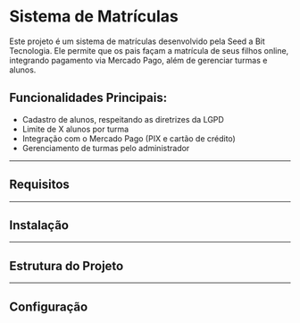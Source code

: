 # Sistema de Matrículas

Este projeto é um sistema de matrículas desenvolvido pela Seed a Bit Tecnologia. Ele permite que os pais façam a matrícula de seus filhos online, integrando pagamento via Mercado Pago, além de gerenciar turmas e alunos.

## Funcionalidades Principais:
- Cadastro de alunos, respeitando as diretrizes da LGPD
- Limite de X alunos por turma
- Integração com o Mercado Pago (PIX e cartão de crédito)
- Gerenciamento de turmas pelo administrador

---

## Requisitos

---

## Instalação

---

## Estrutura do Projeto

---

## Configuração


